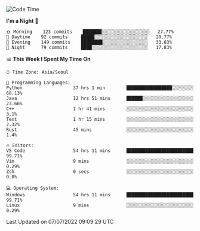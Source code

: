 <!--START_SECTION:waka-->
![Code Time](http://img.shields.io/badge/Code%20Time-897%20hrs-blue)

**I'm a Night 🦉** 

```text
🌞 Morning    123 commits    ███████░░░░░░░░░░░░░░░░░░   27.77% 
🌆 Daytime    92 commits     █████░░░░░░░░░░░░░░░░░░░░   20.77% 
🌃 Evening    149 commits    ████████░░░░░░░░░░░░░░░░░   33.63% 
🌙 Night      79 commits     ████░░░░░░░░░░░░░░░░░░░░░   17.83%

```


📊 **This Week I Spent My Time On** 

```text
⌚︎ Time Zone: Asia/Seoul

💬 Programming Languages: 
Python                   37 hrs 1 min        █████████████████░░░░░░░░   68.13% 
Java                     12 hrs 51 mins      ██████░░░░░░░░░░░░░░░░░░░   23.66% 
C++                      1 hr 41 mins        ░░░░░░░░░░░░░░░░░░░░░░░░░   3.1% 
Text                     1 hr 15 mins        ░░░░░░░░░░░░░░░░░░░░░░░░░   2.32% 
Rust                     45 mins             ░░░░░░░░░░░░░░░░░░░░░░░░░   1.4%

🔥 Editors: 
VS Code                  54 hrs 11 mins      █████████████████████████   99.71% 
Vim                      9 mins              ░░░░░░░░░░░░░░░░░░░░░░░░░   0.29% 
Zsh                      0 secs              ░░░░░░░░░░░░░░░░░░░░░░░░░   0.0%

💻 Operating System: 
Windows                  54 hrs 11 mins      █████████████████████████   99.71% 
Linux                    9 mins              ░░░░░░░░░░░░░░░░░░░░░░░░░   0.29%

```


 Last Updated on 07/07/2022 09:09:29 UTC
<!--END_SECTION:waka-->
